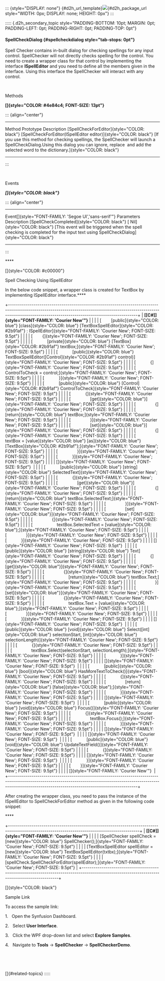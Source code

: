 ::: {style="DISPLAY: none"}
[](ms-xhelp:///?Id=d2h_url_template){#d2h_url_template}![](!package_url!){#d2h_package_url style="WIDTH: 0px; DISPLAY: none; HEIGHT: 0px"}
:::

::::: {.d2h_secondary_topic style="PADDING-BOTTOM: 10pt; MARGIN: 0pt; PADDING-LEFT: 0pt; PADDING-RIGHT: 0pt; PADDING-TOP: 0pt"}
#### SpellCheckDialog {#spellcheckdialog style="tab-stops: 0pt"}

Spell Checker contains in-built dialog for checking spellings for any input control. SpellChecker will not directly checks spelling for the control. You need to create a wrapper class for that control by implementing the interface **ISpellEditor** and you need to define all the members given in the interface. Using this interface the SpellChecker will interact with any control.

 

Methods

**[]{style="COLOR: #4e84c4; FONT-SIZE: 13pt"}** 

::: {align="center"}
  --------------------------------------------- ------------------------------------------------------------------ ----------------------------------------------------------------------------------------------------------------------------------------------------------------------------------------------------------------
  Method                                        Prototype                                                          Description
  [SpellCheckForEditor]{style="COLOR: black"}   [SpellCheckForEditor(ISpellEditor editor)]{style="COLOR: black"}   [If you use this method for checking spellings, the SpellChecker will launch a SpellCheckDialog.Using this dialog you can ignore, replace  and add the selected word to the dictionary.]{style="COLOR: black"}
  --------------------------------------------- ------------------------------------------------------------------ ----------------------------------------------------------------------------------------------------------------------------------------------------------------------------------------------------------------
:::

 

Events

***[]{style="COLOR: black"}*** 

::: {align="center"}
  ------------------------------------------------------- ------------------------------ -------------------------------------------------------------------------------------------------------------------------------------
  Event[]{style="FONT-FAMILY: 'Segoe UI','sans-serif'"}   Parameters                     Description
  [SpellCheckCompleted]{style="COLOR: black"}             [ Nil]{style="COLOR: black"}   [This event will be triggered when the spell checking is completed for the input text using SpellCheckDialog]{style="COLOR: black"}
  ------------------------------------------------------- ------------------------------ -------------------------------------------------------------------------------------------------------------------------------------
:::

**** 

[]{style="COLOR: #c00000"} 

Spell Checking Using ISpellEditor

In the below code snippet, a wrapper class is created for TextBox by implementing ISpellEditor interface.****

+-----------------------------------------------------------------------------------------------------------------------------------------------------------------------------------------------------------------------------+
| **[\[C#\]]{style="FONT-FAMILY: 'Courier New'"}**                                                                                                                                                                            |
|                                                                                                                                                                                                                             |
| [        [public]{style="COLOR: blue"} [class]{style="COLOR: blue"} [TextBoxSpellEditor]{style="COLOR: #2b91af"} : ISpellEditor]{style="FONT-FAMILY: 'Courier New'; FONT-SIZE: 9.5pt"}                                      |
|                                                                                                                                                                                                                             |
| [        {]{style="FONT-FAMILY: 'Courier New'; FONT-SIZE: 9.5pt"}                                                                                                                                                           |
|                                                                                                                                                                                                                             |
| [            [private]{style="COLOR: blue"} [TextBox]{style="COLOR: #2b91af"} textBox;]{style="FONT-FAMILY: 'Courier New'; FONT-SIZE: 9.5pt"}                                                                               |
|                                                                                                                                                                                                                             |
| [            [public]{style="COLOR: blue"} TextBoxSpellEditor([Control]{style="COLOR: #2b91af"} control)]{style="FONT-FAMILY: 'Courier New'; FONT-SIZE: 9.5pt"}                                                             |
|                                                                                                                                                                                                                             |
| [            {]{style="FONT-FAMILY: 'Courier New'; FONT-SIZE: 9.5pt"}                                                                                                                                                       |
|                                                                                                                                                                                                                             |
| [                ControlToCheck = control;]{style="FONT-FAMILY: 'Courier New'; FONT-SIZE: 9.5pt"}                                                                                                                           |
|                                                                                                                                                                                                                             |
| [            }]{style="FONT-FAMILY: 'Courier New'; FONT-SIZE: 9.5pt"}                                                                                                                                                       |
|                                                                                                                                                                                                                             |
| [            [public]{style="COLOR: blue"} [Control]{style="COLOR: #2b91af"} ControlToCheck]{style="FONT-FAMILY: 'Courier New'; FONT-SIZE: 9.5pt"}                                                                          |
|                                                                                                                                                                                                                             |
| [            {]{style="FONT-FAMILY: 'Courier New'; FONT-SIZE: 9.5pt"}                                                                                                                                                       |
|                                                                                                                                                                                                                             |
| [                [get]{style="COLOR: blue"}]{style="FONT-FAMILY: 'Courier New'; FONT-SIZE: 9.5pt"}                                                                                                                          |
|                                                                                                                                                                                                                             |
| [                {]{style="FONT-FAMILY: 'Courier New'; FONT-SIZE: 9.5pt"}                                                                                                                                                   |
|                                                                                                                                                                                                                             |
| [                    [return]{style="COLOR: blue"} textBox;]{style="FONT-FAMILY: 'Courier New'; FONT-SIZE: 9.5pt"}                                                                                                          |
|                                                                                                                                                                                                                             |
| [                }]{style="FONT-FAMILY: 'Courier New'; FONT-SIZE: 9.5pt"}                                                                                                                                                   |
|                                                                                                                                                                                                                             |
| [                [set]{style="COLOR: blue"}]{style="FONT-FAMILY: 'Courier New'; FONT-SIZE: 9.5pt"}                                                                                                                          |
|                                                                                                                                                                                                                             |
| [                {]{style="FONT-FAMILY: 'Courier New'; FONT-SIZE: 9.5pt"}                                                                                                                                                   |
|                                                                                                                                                                                                                             |
| [                    textBox = [value]{style="COLOR: blue"} [as]{style="COLOR: blue"} [TextBox]{style="COLOR: #2b91af"};]{style="FONT-FAMILY: 'Courier New'; FONT-SIZE: 9.5pt"}                                             |
|                                                                                                                                                                                                                             |
| [                }]{style="FONT-FAMILY: 'Courier New'; FONT-SIZE: 9.5pt"}                                                                                                                                                   |
|                                                                                                                                                                                                                             |
| [            }]{style="FONT-FAMILY: 'Courier New'; FONT-SIZE: 9.5pt"}                                                                                                                                                       |
|                                                                                                                                                                                                                             |
| []{style="FONT-FAMILY: 'Courier New'; FONT-SIZE: 9.5pt"}                                                                                                                                                                    |
|                                                                                                                                                                                                                             |
| [            [public]{style="COLOR: blue"} [string]{style="COLOR: blue"} SelectedText]{style="FONT-FAMILY: 'Courier New'; FONT-SIZE: 9.5pt"}                                                                                |
|                                                                                                                                                                                                                             |
| [            {]{style="FONT-FAMILY: 'Courier New'; FONT-SIZE: 9.5pt"}                                                                                                                                                       |
|                                                                                                                                                                                                                             |
| [                [get]{style="COLOR: blue"}]{style="FONT-FAMILY: 'Courier New'; FONT-SIZE: 9.5pt"}                                                                                                                          |
|                                                                                                                                                                                                                             |
| [                {]{style="FONT-FAMILY: 'Courier New'; FONT-SIZE: 9.5pt"}                                                                                                                                                   |
|                                                                                                                                                                                                                             |
| [                    [return]{style="COLOR: blue"} textBox.SelectedText;]{style="FONT-FAMILY: 'Courier New'; FONT-SIZE: 9.5pt"}                                                                                             |
|                                                                                                                                                                                                                             |
| [                }]{style="FONT-FAMILY: 'Courier New'; FONT-SIZE: 9.5pt"}                                                                                                                                                   |
|                                                                                                                                                                                                                             |
| [                [set]{style="COLOR: blue"}]{style="FONT-FAMILY: 'Courier New'; FONT-SIZE: 9.5pt"}                                                                                                                          |
|                                                                                                                                                                                                                             |
| [                {]{style="FONT-FAMILY: 'Courier New'; FONT-SIZE: 9.5pt"}                                                                                                                                                   |
|                                                                                                                                                                                                                             |
| [                    textBox.SelectedText = [value]{style="COLOR: blue"};]{style="FONT-FAMILY: 'Courier New'; FONT-SIZE: 9.5pt"}                                                                                            |
|                                                                                                                                                                                                                             |
| [                }]{style="FONT-FAMILY: 'Courier New'; FONT-SIZE: 9.5pt"}                                                                                                                                                   |
|                                                                                                                                                                                                                             |
| [            }]{style="FONT-FAMILY: 'Courier New'; FONT-SIZE: 9.5pt"}                                                                                                                                                       |
|                                                                                                                                                                                                                             |
| []{style="FONT-FAMILY: 'Courier New'; FONT-SIZE: 9.5pt"}                                                                                                                                                                    |
|                                                                                                                                                                                                                             |
| [            [public]{style="COLOR: blue"} [string]{style="COLOR: blue"} Text]{style="FONT-FAMILY: 'Courier New'; FONT-SIZE: 9.5pt"}                                                                                        |
|                                                                                                                                                                                                                             |
| [            {]{style="FONT-FAMILY: 'Courier New'; FONT-SIZE: 9.5pt"}                                                                                                                                                       |
|                                                                                                                                                                                                                             |
| [                [get]{style="COLOR: blue"}]{style="FONT-FAMILY: 'Courier New'; FONT-SIZE: 9.5pt"}                                                                                                                          |
|                                                                                                                                                                                                                             |
| [                {]{style="FONT-FAMILY: 'Courier New'; FONT-SIZE: 9.5pt"}                                                                                                                                                   |
|                                                                                                                                                                                                                             |
| [                    [return]{style="COLOR: blue"} textBox.Text;]{style="FONT-FAMILY: 'Courier New'; FONT-SIZE: 9.5pt"}                                                                                                     |
|                                                                                                                                                                                                                             |
| [                }]{style="FONT-FAMILY: 'Courier New'; FONT-SIZE: 9.5pt"}                                                                                                                                                   |
|                                                                                                                                                                                                                             |
| [                [set]{style="COLOR: blue"}]{style="FONT-FAMILY: 'Courier New'; FONT-SIZE: 9.5pt"}                                                                                                                          |
|                                                                                                                                                                                                                             |
| [                {]{style="FONT-FAMILY: 'Courier New'; FONT-SIZE: 9.5pt"}                                                                                                                                                   |
|                                                                                                                                                                                                                             |
| [                    textBox.Text = [value]{style="COLOR: blue"};]{style="FONT-FAMILY: 'Courier New'; FONT-SIZE: 9.5pt"}                                                                                                    |
|                                                                                                                                                                                                                             |
| [                }]{style="FONT-FAMILY: 'Courier New'; FONT-SIZE: 9.5pt"}                                                                                                                                                   |
|                                                                                                                                                                                                                             |
| [            }]{style="FONT-FAMILY: 'Courier New'; FONT-SIZE: 9.5pt"}                                                                                                                                                       |
|                                                                                                                                                                                                                             |
| []{style="FONT-FAMILY: 'Courier New'; FONT-SIZE: 9.5pt"}                                                                                                                                                                    |
|                                                                                                                                                                                                                             |
| [            [public]{style="COLOR: blue"} [void]{style="COLOR: blue"} Select([int]{style="COLOR: blue"} selectionStart, [int]{style="COLOR: blue"} selectionLength)]{style="FONT-FAMILY: 'Courier New'; FONT-SIZE: 9.5pt"} |
|                                                                                                                                                                                                                             |
| [            {]{style="FONT-FAMILY: 'Courier New'; FONT-SIZE: 9.5pt"}                                                                                                                                                       |
|                                                                                                                                                                                                                             |
| [                textBox.Select(selectionStart, selectionLength);]{style="FONT-FAMILY: 'Courier New'; FONT-SIZE: 9.5pt"}                                                                                                    |
|                                                                                                                                                                                                                             |
| [            }]{style="FONT-FAMILY: 'Courier New'; FONT-SIZE: 9.5pt"}                                                                                                                                                       |
|                                                                                                                                                                                                                             |
| []{style="FONT-FAMILY: 'Courier New'; FONT-SIZE: 9.5pt"}                                                                                                                                                                    |
|                                                                                                                                                                                                                             |
| [            [public]{style="COLOR: blue"} [bool]{style="COLOR: blue"} HasMoreTextToCheck()]{style="FONT-FAMILY: 'Courier New'; FONT-SIZE: 9.5pt"}                                                                          |
|                                                                                                                                                                                                                             |
| [            {]{style="FONT-FAMILY: 'Courier New'; FONT-SIZE: 9.5pt"}                                                                                                                                                       |
|                                                                                                                                                                                                                             |
| [                [return]{style="COLOR: blue"} [false]{style="COLOR: blue"};]{style="FONT-FAMILY: 'Courier New'; FONT-SIZE: 9.5pt"}                                                                                         |
|                                                                                                                                                                                                                             |
| [            }]{style="FONT-FAMILY: 'Courier New'; FONT-SIZE: 9.5pt"}                                                                                                                                                       |
|                                                                                                                                                                                                                             |
| []{style="FONT-FAMILY: 'Courier New'; FONT-SIZE: 9.5pt"}                                                                                                                                                                    |
|                                                                                                                                                                                                                             |
| [            [public]{style="COLOR: blue"} [void]{style="COLOR: blue"} Focus()]{style="FONT-FAMILY: 'Courier New'; FONT-SIZE: 9.5pt"}                                                                                       |
|                                                                                                                                                                                                                             |
| [            {]{style="FONT-FAMILY: 'Courier New'; FONT-SIZE: 9.5pt"}                                                                                                                                                       |
|                                                                                                                                                                                                                             |
| [                textBox.Focus();]{style="FONT-FAMILY: 'Courier New'; FONT-SIZE: 9.5pt"}                                                                                                                                    |
|                                                                                                                                                                                                                             |
| [            }]{style="FONT-FAMILY: 'Courier New'; FONT-SIZE: 9.5pt"}                                                                                                                                                       |
|                                                                                                                                                                                                                             |
| []{style="FONT-FAMILY: 'Courier New'; FONT-SIZE: 9.5pt"}                                                                                                                                                                    |
|                                                                                                                                                                                                                             |
| []{style="FONT-FAMILY: 'Courier New'; FONT-SIZE: 9.5pt"}                                                                                                                                                                    |
|                                                                                                                                                                                                                             |
| [            [public]{style="COLOR: blue"} [void]{style="COLOR: blue"} UpdateTextField()]{style="FONT-FAMILY: 'Courier New'; FONT-SIZE: 9.5pt"}                                                                             |
|                                                                                                                                                                                                                             |
| [            {]{style="FONT-FAMILY: 'Courier New'; FONT-SIZE: 9.5pt"}                                                                                                                                                       |
|                                                                                                                                                                                                                             |
| []{style="FONT-FAMILY: 'Courier New'; FONT-SIZE: 9.5pt"}                                                                                                                                                                    |
|                                                                                                                                                                                                                             |
| [            }]{style="FONT-FAMILY: 'Courier New'; FONT-SIZE: 9.5pt"}                                                                                                                                                       |
|                                                                                                                                                                                                                             |
| [        }]{style="FONT-FAMILY: 'Courier New'; FONT-SIZE: 9.5pt"}                                                                                                                                                           |
|                                                                                                                                                                                                                             |
| []{style="FONT-FAMILY: 'Courier New'"}                                                                                                                                                                                      |
+-----------------------------------------------------------------------------------------------------------------------------------------------------------------------------------------------------------------------------+

After creating the wrapper class, you need to pass the instance of the ISpellEditor to SpellCheckForEditor method as given in the following code snippet:

**** 

+------------------------------------------------------------------------------------------------------------------------------------------------+
| **[\[C#\]]{style="FONT-FAMILY: 'Courier New'"}**                                                                                               |
|                                                                                                                                                |
| [SpellChecker spellCheck = [new]{style="COLOR: blue"} SpellChecker();]{style="FONT-FAMILY: 'Courier New'; FONT-SIZE: 9.5pt"}                   |
|                                                                                                                                                |
| [TextBoxSpellEditor spellEditor = [new]{style="COLOR: blue"} TextBoxSpellEditor(txtbx);]{style="FONT-FAMILY: 'Courier New'; FONT-SIZE: 9.5pt"} |
|                                                                                                                                                |
| [spellCheck.SpellCheckForEditor(spellEditor);]{style="FONT-FAMILY: 'Courier New'; FONT-SIZE: 9.5pt"}                                           |
+------------------------------------------------------------------------------------------------------------------------------------------------+

[]{style="COLOR: black"} 

Sample Link

To access the sample link:

1.   Open the Synfusion Dashboard.

2.   Select **User Interface**.

3.   Click the WPF drop-down list and select **Explore Samples**.

4.   Navigate to **Tools** -\> **SpellChecker** -\> **SpellCheckerDemo**.

 

 

[]{#related-topics}
:::::
